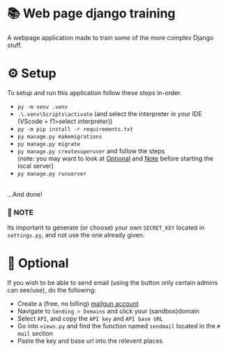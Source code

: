 # 📚 Web page django training
A webpage application made to train some of the more complex Django stuff.

# ⚙️ Setup
To setup and run this application follow these steps in-order.
* `py -m venv .venv`
* `.\.venv\Scripts\activate` (and select the interpreter in your IDE (VScode = f1>select interpreter))
* `py -m pip install -r requirements.txt`
* `py manage.py makemigrations`
* `py manage.py migrate`
* `py manage.py createsuperuser` and follow the steps <br>
(note: you may want to look at [Optional](#-optional) and [Note](#-note) before starting the local server) 
* `py manage.py runserver`
<br />
...And done!

### 📝 NOTE
Its important to generate (or choose) your own `SECRET_KEY` located in `settings.py`, and not use the one already given.

# 🤔 Optional
If you wish to be able to send email (using the button only certain admins can see/use), do the following:
* Create a (free, no billing) [mailgun account](https://signup.mailgun.com/new/signup)
* Navigate to `Sending > Domains` and click your (sandbox)domain
* Select `API`, and copy the `API key` and `API base URL`
* Go into `views.py` and find the function named `sendmail` located in the `# mail` section
* Paste the key and base url into the relevent places
